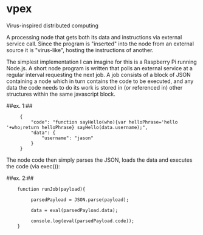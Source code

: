vpex
====

Virus-inspired distributed computing

A processing node that gets both its data and instructions via external service call.  Since the program is "inserted" into the node from an external source it is "virus-like", hosting the instructions of another.

The simplest implementation I can imagine for this is a Raspberry Pi running Node.js.  A short node program is written that polls an external service at a regular interval requesting the next job.  A job consists of a block of JSON containing a node which in turn contains the code to be executed, and any data the code needs to do its work is stored in (or referenced in) other structures within the same javascript block.


##ex. 1:##
`````
     {
         "code": "function sayHello(who){var helloPhrase='hello '+who;return helloPhrase} sayHello(data.username);",
         "data": {
             "username": "jason"
         }
     }
`````

The node code then simply parses the JSON, loads the data and executes the code (via exec()):

##ex. 2:##
`````
	function runJob(payload){

	     parsedPayload = JSON.parse(payload);

	     data = eval(parsedPayload.data);

	     console.log(eval(parsedPayload.code));
	}
`````